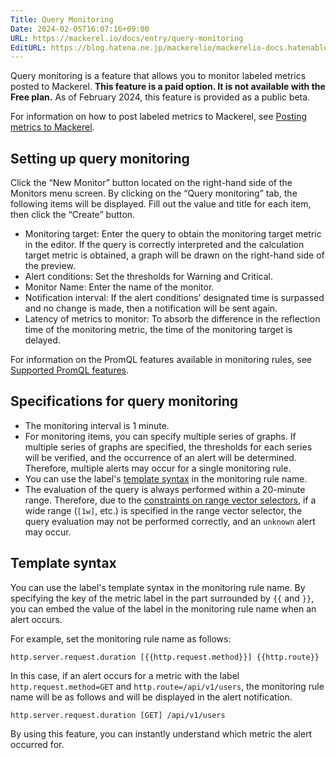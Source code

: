 ```yaml
---
Title: Query Monitoring
Date: 2024-02-05T16:07:16+09:00
URL: https://mackerel.io/docs/entry/query-monitoring
EditURL: https://blog.hatena.ne.jp/mackerelio/mackerelio-docs.hatenablog.mackerel.io/atom/entry/6801883189090642255
---
```


Query monitoring is a feature that allows you to monitor labeled metrics posted to Mackerel. **This feature is a paid option. It is not available with the Free plan.** As of February 2024, this feature is provided as a public beta.

For information on how to post labeled metrics to Mackerel, see [Posting metrics to Mackerel](https://mackerel.io/docs/entry/howto/post-metrics).

## Setting up query monitoring

Click the “New Monitor” button located on the right-hand side of the Monitors menu screen. By clicking on the “Query monitoring” tab, the following items will be displayed. Fill out the value and title for each item, then click the “Create” button.

- Monitoring target: Enter the query to obtain the monitoring target metric in the editor. If the query is correctly interpreted and the calculation target metric is obtained, a graph will be drawn on the right-hand side of the preview.
- Alert conditions: Set the thresholds for Warning and Critical.
- Monitor Name: Enter the name of the monitor.
- Notification interval: If the alert conditions’ designated time is surpassed and no change is made, then a notification will be sent again.
- Latency of metrics to monitor: To absorb the difference in the reflection time of the monitoring metric, the time of the monitoring target is delayed.

For information on the PromQL features available in monitoring rules, see [Supported PromQL features](https://mackerel.io/docs/entry/howto/labeled-metrics/promql).

## Specifications for query monitoring

- The monitoring interval is 1 minute.
- For monitoring items, you can specify multiple series of graphs. If multiple series of graphs are specified, the thresholds for each series will be verified, and the occurrence of an alert will be determined. Therefore, multiple alerts may occur for a single monitoring rule.
- You can use the label's [template syntax](#template-syntax) in the monitoring rule name.
- The evaluation of the query is always performed within a 20-minute range. Therefore, due to the [constraints on range vector selectors](https://mackerel.io/docs/entry/howto/labeled-metrics/promql#constraints-on-range-vector-selectors), if a wide range (`[1w]`, etc.) is specified in the range vector selector, the query evaluation may not be performed correctly, and an `unknown` alert may occur.

## Template syntax

You can use the label's template syntax in the monitoring rule name. By specifying the key of the metric label in the part surrounded by `{{` and `}}`, you can embed the value of the label in the monitoring rule name when an alert occurs.

For example, set the monitoring rule name as follows:

```
http.server.request.duration [{{http.request.method}}] {{http.route}}
```

In this case, if an alert occurs for a metric with the label `http.request.method=GET` and `http.route=/api/v1/users`, the monitoring rule name will be as follows and will be displayed in the alert notification.

```
http.server.request.duration [GET] /api/v1/users
```

By using this feature, you can instantly understand which metric the alert occurred for.
